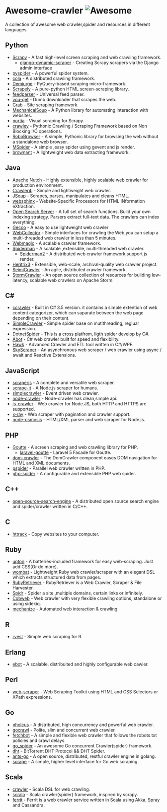# Awesome-crawler ![Awesome](https://cdn.rawgit.com/sindresorhus/awesome/d7305f38d29fed78fa85652e3a63e154dd8e8829/media/badge.svg)
A collection of awesome web crawler,spider and resources in different languages.

## Python 
* [Scrapy](https://github.com/scrapy/scrapy) - A fast high-level screen scraping and web crawling framework.
    * [django-dynamic-scraper](https://github.com/holgerd77/django-dynamic-scraper) - Creating Scrapy scrapers via the Django admin interface
* [pyspider](https://github.com/binux/pyspider) - A powerful spider system.
* [cola](https://github.com/chineking/cola) - A distributed crawling framework.
* [Demiurge](https://github.com/matiasb/demiurge) - PyQuery-based scraping micro-framework.
* [Scrapely](https://github.com/scrapy/scrapely) - A pure-python HTML screen-scraping library.
* [feedparser](http://pythonhosted.org/feedparser/) - Universal feed parser.
* [you-get](https://github.com/soimort/you-get) -  Dumb downloader that scrapes the web.
* [Grab](http://grablib.org/) - Site scraping framework.
* [MechanicalSoup](https://github.com/hickford/MechanicalSoup) - A Python library for automating interaction with websites.
* [portia](https://github.com/scrapinghub/portia) - Visual scraping for Scrapy.
* [crawley](https://github.com/jmg/crawley) - Pythonic Crawling / Scraping Framework based on Non Blocking I/O operations.
* [RoboBrowser](https://github.com/jmcarp/robobrowser) - A simple, Pythonic library for browsing the web without a standalone web browser.
* [MSpider](https://github.com/manning23/MSpider) - A simple ,easy spider using gevent and js render. 
* [brownant](https://github.com/douban/brownant) - A lightweight web data extracting framework.

## Java
* [Apache Nutch](http://nutch.apache.org/) - Highly extensible, highly scalable web crawler for production environment.
* [Crawler4j](https://github.com/yasserg/crawler4j) - Simple and lightweight web crawler.
* [JSoup](http://jsoup.org/) - Scrapes, parses, manipulates and cleans HTML.
* [websphinx](http://www.cs.cmu.edu/~rcm/websphinx/) - Website-Specific Processors for HTML INformation eXtraction.
* [Open Search Server](http://www.opensearchserver.com/) - A full set of search functions. Build your own indexing strategy. Parsers extract full-text data. The crawlers can index everything.
* [Gecco](https://github.com/xtuhcy/gecco) - A easy to use lightweight web crawler
* [WebCollector](https://github.com/CrawlScript/WebCollector) - Simple interfaces for crawling the Web,you can setup a multi-threaded web crawler in less than 5 minutes.
* [Webmagic](https://github.com/code4craft/webmagic) - A scalable crawler framework.
* [Spiderman](https://git.oschina.net/l-weiwei/spiderman) - A scalable ,extensible, multi-threaded web crawler.
    * [Spiderman2](http://git.oschina.net/l-weiwei/Spiderman2) - A distributed  web crawler framework,support js render.
* [Heritrix3](https://github.com/internetarchive/heritrix3) -  Extensible, web-scale, archival-quality web crawler project.
* [SeimiCrawler](https://github.com/zhegexiaohuozi/SeimiCrawler) - An agile, distributed crawler framework.
* [StormCrawler](http://github.com/DigitalPebble/storm-crawler/) - An open source collection of resources for building low-latency, scalable web crawlers on Apache Storm

## C# 
* [ccrawler](http://www.findbestopensource.com/product/ccrawler) - Built in C# 3.5 version. it contains a simple extention of web content categorizer, which can saparate between the web page depending on their content.
* [SimpleCrawler](https://github.com/lei-zhu/SimpleCrawler) - Simple spider base on mutithreading, regluar expression.
* [DotnetSpider](https://github.com/zlzforever/DotnetSpider) - This is a cross platfrom, ligth spider develop by C#.
* [Abot](https://github.com/sjdirect/abot) - C# web crawler built for speed and flexibility.
* [Hawk](https://github.com/ferventdesert/Hawk) - Advanced Crawler and ETL tool written in C#/WPF.
* [SkyScraper](https://github.com/JonCanning/SkyScraper) - An asynchronous web scraper / web crawler using async / await and Reactive Extensions.

## JavaScript
* [scraperjs](https://github.com/ruipgil/scraperjs) - A complete and versatile web scraper.
* [scrape-it](https://github.com/IonicaBizau/scrape-it) - A Node.js scraper for humans.
* [simplecrawler](https://github.com/cgiffard/node-simplecrawler) - Event driven web crawler.
* [node-crawler](https://github.com/bda-research/node-crawler) - Node-crawler has clean,simple api.
* [js-crawler](https://github.com/antivanov/js-crawler) - Web crawler for Node.JS, both HTTP and HTTPS are supported.
* [x-ray](https://github.com/lapwinglabs/x-ray) - Web scraper with pagination and crawler support.
* [node-osmosis](https://github.com/rchipka/node-osmosis) - HTML/XML parser and web scraper for Node.js.

## PHP
* [Goutte](https://github.com/FriendsOfPHP/Goutte) - A screen scraping and web crawling library for PHP.
    * [laravel-goutte](https://github.com/dweidner/laravel-goutte) - Laravel 5 Facade for Goutte.
* [dom-crawler](https://github.com/symfony/dom-crawler) - The DomCrawler component eases DOM navigation for HTML and XML documents.
* [pspider](https://github.com/hightman/pspider) - Parallel web crawler written in PHP.
* [php-spider](https://github.com/mvdbos/php-spider) - A configurable and extensible PHP web spider.

## C++
* [open-source-search-engine](https://github.com/gigablast/open-source-search-engine) - A distributed open source search engine and spider/crawler written in C/C++.

## C
* [httrack](https://github.com/xroche/httrack) - Copy websites to your computer.

## Ruby
* [upton](https://github.com/propublica/upton) - A batteries-included framework for easy web-scraping. Just add CSS(Or do more).
* [wombat](https://github.com/felipecsl/wombat) - Lightweight Ruby web crawler/scraper with an elegant DSL which extracts structured data from pages.
* [RubyRetriever](https://github.com/joenorton/rubyretriever) - RubyRetriever is a Web Crawler, Scraper & File Harvester.
* [Spidr](https://github.com/postmodern/spidr) - Spider a site ,multiple domains, certain links or infinitely.
* [Cobweb](https://github.com/stewartmckee/cobweb) - Web crawler with very flexible crawling options, standalone or using sidekiq.
* [mechanize](https://github.com/sparklemotion/mechanize) - Automated web interaction & crawling.

## R
* [rvest](https://github.com/hadley/rvest) - Simple web scraping for R.

## Erlang 
* [ebot](https://github.com/matteoredaelli/ebot) - A scalable, distribuited and highly configurable web cawler.

## Perl
* [web-scraper](https://github.com/miyagawa/web-scraper) - Web Scraping Toolkit using HTML and CSS Selectors or XPath expressions.

## Go
* [pholcus](https://github.com/henrylee2cn/pholcus) -  A distributed, high concurrency and powerful web crawler.
* [gocrawl](https://github.com/PuerkitoBio/gocrawl) - Polite, slim and concurrent web crawler.
* [fetchbot](https://github.com/PuerkitoBio/fetchbot) - A simple and flexible web crawler that follows the robots.txt policies and crawl delays.
* [go_spider](https://github.com/hu17889/go_spider) - An awesome Go concurrent Crawler(spider) framework. 
* [dht](https://github.com/shiyanhui/dht) - BitTorrent DHT Protocol && DHT Spider.
* [ants-go](https://github.com/wcong/ants-go) - A open source, distributed, restful crawler engine in golang.
* [scrape](https://github.com/yhat/scrape) - A simple, higher level interface for Go web scraping.

## Scala
* [crawler](https://github.com/bplawler/crawler) - Scala DSL for web crawling.
* [scrala](https://github.com/gaocegege/scrala) - Scala crawler(spider) framework, inspired by scrapy.
* [ferrit](https://github.com/reggoodwin/ferrit) - Ferrit is a web crawler service written in Scala using Akka, Spray and Cassandra.
